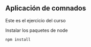 ##  Aplicación de comnados

Este es el ejercicio del curso

Instalar los paquetes de node

```
npm install
```

